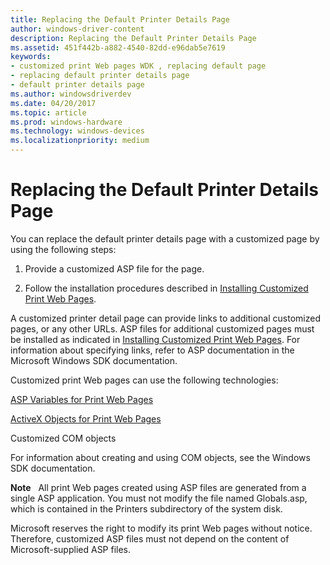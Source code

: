 ```yaml
---
title: Replacing the Default Printer Details Page
author: windows-driver-content
description: Replacing the Default Printer Details Page
ms.assetid: 451f442b-a882-4540-82dd-e96dab5e7619
keywords:
- customized print Web pages WDK , replacing default page
- replacing default printer details page
- default printer details page
ms.author: windowsdriverdev
ms.date: 04/20/2017
ms.topic: article
ms.prod: windows-hardware
ms.technology: windows-devices
ms.localizationpriority: medium
---
```


# Replacing the Default Printer Details Page





You can replace the default printer details page with a customized page by using the following steps:

1.  Provide a customized ASP file for the page.

2.  Follow the installation procedures described in [Installing Customized Print Web Pages](installing-customized-print-web-pages.md).

A customized printer detail page can provide links to additional customized pages, or any other URLs. ASP files for additional customized pages must be installed as indicated in [Installing Customized Print Web Pages](installing-customized-print-web-pages.md). For information about specifying links, refer to ASP documentation in the Microsoft Windows SDK documentation.

Customized print Web pages can use the following technologies:

[ASP Variables for Print Web Pages](asp-variables-for-print-web-pages.md)

[ActiveX Objects for Print Web Pages](activex-objects-for-print-web-pages.md)

Customized COM objects

For information about creating and using COM objects, see the Windows SDK documentation.

**Note**   All print Web pages created using ASP files are generated from a single ASP application.
You must not modify the file named Globals.asp, which is contained in the Printers subdirectory of the system disk.

Microsoft reserves the right to modify its print Web pages without notice. Therefore, customized ASP files must not depend on the content of Microsoft-supplied ASP files.

 

 

 




